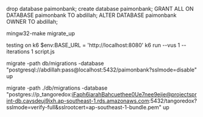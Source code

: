 drop database paimonbank;
create database paimonbank;
GRANT ALL ON DATABASE paimonbank TO abdillah;
ALTER DATABASE paimonbank OWNER TO abdillah;

mingw32-make migrate_up

testing on k6
$env:BASE_URL = 'http://localhost:8080'
k6 run --vus 1 --iterations 1 script.js

migrate -path db/migrations -database "postgresql://abdillah:pass@localhost:5432/paimonbank?sslmode=disable" up

migrate -path ./db/migrations -database "postgres://p_tangoredox:iFaph6iarahBahcuethee0Ue7nee9ejie@projectsprint-db.cavsdeuj9ixh.ap-southeast-1.rds.amazonaws.com:5432/tangoredox?sslmode=verify-full&sslrootcert=ap-southeast-1-bundle.pem" up
